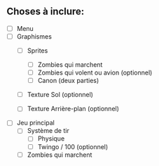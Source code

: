 ## Choses à inclure:

- [ ] Menu
- [ ] Graphismes
    - [ ] Sprites
        - [ ] Zombies qui marchent
        - [ ] Zombies qui volent ou avion (optionnel)
        - [ ] Canon (deux parties)
    - [ ] Texture Sol (optionnel)
    - [ ] Texture Arrière-plan (optionnel)


- [ ] Jeu principal
    - [ ] Système de tir
        - [ ] Physique
        - [ ]  Twingo / 100 (optionnel)
    - [ ] Zombies qui marchent